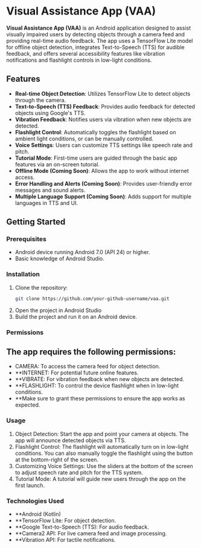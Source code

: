 # Visual Assistance App (VAA)

**Visual Assistance App (VAA)** is an Android application designed to assist visually impaired users by detecting objects through a camera feed and providing real-time audio feedback. The app uses a TensorFlow Lite model for offline object detection, integrates Text-to-Speech (TTS) for audible feedback, and offers several accessibility features like vibration notifications and flashlight controls in low-light conditions.

## Features

- **Real-time Object Detection**: Utilizes TensorFlow Lite to detect objects through the camera.
- **Text-to-Speech (TTS) Feedback**: Provides audio feedback for detected objects using Google's TTS.
- **Vibration Feedback**: Notifies users via vibration when new objects are detected.
- **Flashlight Control**: Automatically toggles the flashlight based on ambient light conditions, or can be manually controlled.
- **Voice Settings**: Users can customize TTS settings like speech rate and pitch.
- **Tutorial Mode**: First-time users are guided through the basic app features via an on-screen tutorial.
- **Offline Mode (Coming Soon)**: Allows the app to work without internet access.
- **Error Handling and Alerts (Coming Soon)**: Provides user-friendly error messages and sound alerts.
- **Multiple Language Support (Coming Soon)**: Adds support for multiple languages in TTS and UI.

## Getting Started

### Prerequisites

- Android device running Android 7.0 (API 24) or higher.
- Basic knowledge of Android Studio.

### Installation

1. Clone the repository:
   ```bash
   git clone https://github.com/your-github-username/vaa.git
2. Open the project in Android Studio
3. Build the project and run it on an Android device.

### Permissions

## The app requires the following permissions:

- CAMERA: To access the camera feed for object detection.
- **INTERNET: For potential future online features.
- **VIBRATE: For vibration feedback when new objects are detected.
- **FLASHLIGHT: To control the device flashlight when in low-light conditions.
- **Make sure to grant these permissions to ensure the app works as expected.

### Usage
1. Object Detection: Start the app and point your camera at objects. The app will announce detected objects via TTS.
2. Flashlight Control: The flashlight will automatically turn on in low-light conditions. You can also manually toggle the flashlight using the button at the bottom-right of the screen.
3. Customizing Voice Settings: Use the sliders at the bottom of the screen to adjust speech rate and pitch for the TTS system.
4. Tutorial Mode: A tutorial will guide new users through the app on the first launch.

### Technologies Used
- **Android (Kotlin)
- **TensorFlow Lite: For object detection.
- **Google Text-to-Speech (TTS): For audio feedback.
- **Camera2 API: For live camera feed and image processing.
- **Vibration API: For tactile notifications.
